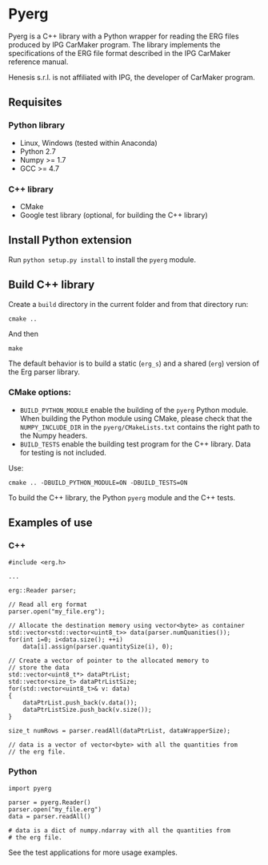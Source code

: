 # Pyerg

Pyerg is a C++ library with a Python wrapper for reading the ERG files produced by IPG CarMaker program.
The library implements the specifications of the ERG file format described in the IPG CarMaker reference manual.

Henesis s.r.l. is not affiliated with IPG, the developer of CarMaker program.

## Requisites

### Python library

- Linux, Windows (tested within Anaconda)
- Python 2.7
- Numpy >= 1.7
- GCC >= 4.7

### C++ library

- CMake
- Google test library (optional, for building the C++ library)

## Install Python extension

Run `python setup.py install` to install the `pyerg` module.

## Build C++ library

Create a `build` directory in the current folder and from that directory run:

```
cmake ..
```

And then

```
make
```

The default behavior is to build a static (`erg_s`) and a shared (`erg`) version of the Erg parser library.

### CMake options:

- `BUILD_PYTHON_MODULE` enable the building of the `pyerg` Python module.
  When building the Python module using CMake, please check that the `NUMPY_INCLUDE_DIR`
  in the `pyerg/CMakeLists.txt` contains the right path to the Numpy headers.
- `BUILD_TESTS` enable the building test program for the C++ library. Data for testing is not included.

Use:

```
cmake .. -DBUILD_PYTHON_MODULE=ON -DBUILD_TESTS=ON
```

To build the C++ library, the Python `pyerg` module and the C++ tests.


## Examples of use

### C++

```
#include <erg.h>

...

erg::Reader parser;

// Read all erg format
parser.open("my_file.erg");

// Allocate the destination memory using vector<byte> as container
std::vector<std::vector<uint8_t>> data(parser.numQuanities());
for(int i=0; i<data.size(); ++i)
    data[i].assign(parser.quantitySize(i), 0);

// Create a vector of pointer to the allocated memory to
// store the data
std::vector<uint8_t*> dataPtrList;
std::vector<size_t> dataPtrListSize;
for(std::vector<uint8_t>& v: data)
{
    dataPtrList.push_back(v.data());
    dataPtrListSize.push_back(v.size());
}

size_t numRows = parser.readAll(dataPtrList, dataWrapperSize);

// data is a vector of vector<byte> with all the quantities from
// the erg file.
```

### Python

```
import pyerg

parser = pyerg.Reader()
parser.open("my_file.erg")
data = parser.readAll()

# data is a dict of numpy.ndarray with all the quantities from
# the erg file.

```

See the test applications for more usage examples.